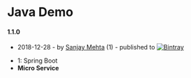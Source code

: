 # Java Demo
#### 1.1.0
 - 2018-12-28 - [](https://github.com/SanjaykumarMehta/javademo/) by [Sanjay Mehta](https://github.com/SanjaykumarMehta/javademo/) (1) - published to [![Bintray](https://github.com/SanjaykumarMehta/javademo/)](https://github.com/SanjaykumarMehta/javademo)
 * 1: Spring Boot
  *  **Micro Service**

